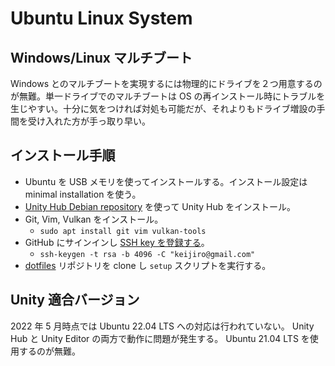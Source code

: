 # Ubuntu Linux System

## Windows/Linux マルチブート

Windows とのマルチブートを実現するには物理的にドライブを２つ用意するのが無難。単一ドライブでのマルチブートは OS の再インストール時にトラブルを生じやすい。十分に気をつければ対処も可能だが、それよりもドライブ増設の手間を受け入れた方が手っ取り早い。

## インストール手順

- Ubuntu を USB メモリを使ってインストールする。インストール設定は minimal installation を使う。
- [Unity Hub Debian repository](https://docs.unity3d.com/hub/manual/InstallHub.html) を使って Unity Hub をインストール。
- Git, Vim, Vulkan をインストール。
  - `sudo apt install git vim vulkan-tools`
- GitHub にサインインし [SSH key を登録する](https://github.com/settings/keys)。
  - `ssh-keygen -t rsa -b 4096 -C "keijiro@gmail.com"`
- [dotfiles](https://github.com/keijiro/dotfiles) リポジトリを clone し `setup` スクリプトを実行する。

## Unity 適合バージョン

2022 年 5 月時点では Ubuntu 22.04 LTS への対応は行われていない。 Unity Hub と Unity Editor の両方で動作に問題が発生する。 Ubuntu 21.04 LTS を使用するのが無難。
